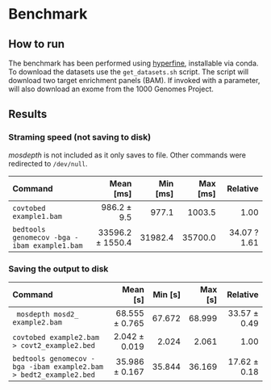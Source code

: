 # Benchmark

## How to run

The benchmark has been performed using [hyperfine](https://github.com/sharkdp/hyperfine), installable via conda.
To download the datasets use the `get_datasets.sh` script. 
The script will download two target enrichment panels (BAM).
If invoked with a parameter, will also download an exome from the 1000 Genomes Project.

## Results

### Straming speed (not saving to disk)

_mosdepth_ is not included as it only saves to file. Other commands were redirected to `/dev/null`.

| Command | Mean [ms] | Min [ms] | Max [ms] | Relative |
|:---|---:|---:|---:|---:|
| `covtobed example1.bam` | 986.2 ± 9.5 | 977.1 | 1003.5 | 1.00 |
| `bedtools genomecov -bga -ibam example1.bam` | 33596.2 ± 1550.4 | 31982.4 | 35700.0 | 34.07 ? 1.61 |


### Saving the output to disk

| Command | Mean [s] | Min [s] | Max [s] | Relative |
|:---|---:|---:|---:|---:|
| ` mosdepth mosd2_ example2.bam` | 68.555 ± 0.765 | 67.672 | 68.999 | 33.57 ± 0.49 |
| `covtobed example2.bam > covt2_example2.bed` | 2.042 ± 0.019 | 2.024 | 2.061 | 1.00 |
| `bedtools genomecov -bga -ibam example2.bam > bedt2_example2.bed` | 35.986 ± 0.167 | 35.844 | 36.169 | 17.62 ± 0.18 |
